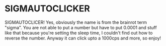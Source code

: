# SIGMAUTOCLICKER
SIGMAUTOCLICER! Yes, obviously the name is from the brainrot term "sigma". You are not able to put a number but have to put 0.0001 and stuff like that because you're setting the sleep time, I couldn't find out how to reverse the number. Anyway it can click upto a 1000cps and more, so enjoy!
